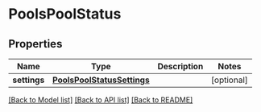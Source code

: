 # PoolsPoolStatus

## Properties
Name | Type | Description | Notes
------------ | ------------- | ------------- | -------------
**settings** | [**PoolsPoolStatusSettings**](PoolsPoolStatusSettings.md) |  | [optional] 

[[Back to Model list]](../README.md#documentation-for-models) [[Back to API list]](../README.md#documentation-for-api-endpoints) [[Back to README]](../README.md)


